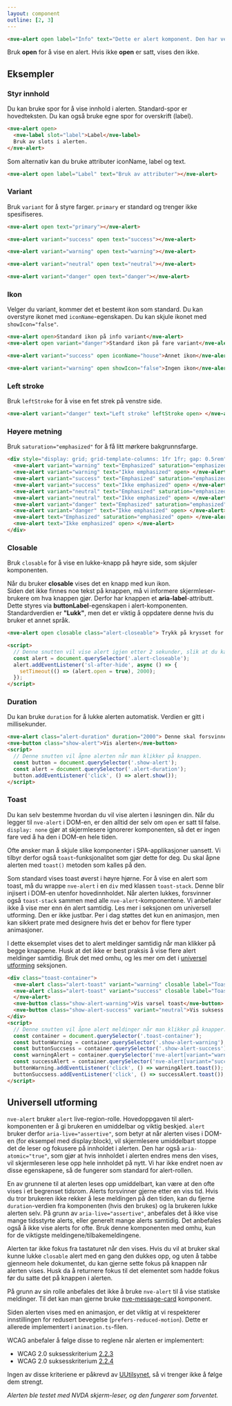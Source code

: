 ```yaml
---
layout: component
outline: [2, 3]
---
```


<CodeExamplePreview>

```html
<nve-alert open label="Info" text="Dette er alert komponent. Den har ventet hele livet på å varsle deg!"></nve-alert>
```

</CodeExamplePreview>

<nve-message-card label="Tips" size="compact">
<p>Bruk <b>open</b> for å vise en alert. Hvis ikke <b>open</b> er satt, vises den ikke.</p>
</nve-message-card>

## Eksempler

### Styr innhold

Du kan bruke spor for å vise innhold i alerten. Standard-spor er hovedteksten. Du kan også bruke egne spor for overskrift (label).

<CodeExamplePreview>

```html
<nve-alert open>
  <nve-label slot="label">Label</nve-label>
  Bruk av slots i alerten.
</nve-alert>
```

</CodeExamplePreview>

Som alternativ kan du bruke attributer iconName, label og text.

<CodeExamplePreview>

```html
<nve-alert open label="Label" text="Bruk av attributer"></nve-alert>
```

</CodeExamplePreview>

### Variant

Bruk `variant` for å styre farger. `primary` er standard og trenger ikke spesifiseres.

<CodeExamplePreview arrangeComponentsVertically>

```html
<nve-alert open text="primary"></nve-alert>

<nve-alert variant="success" open text="success"></nve-alert>

<nve-alert variant="warning" open text="warning"></nve-alert>

<nve-alert variant="neutral" open text="neutral"></nve-alert>

<nve-alert variant="danger" open text="danger"></nve-alert>
```

</CodeExamplePreview>

### Ikon

Velger du variant, kommer det et bestemt ikon som standard. Du kan overstyre ikonet med `iconName`-egenskapen.
Du kan skjule ikonet med `showIcon="false"`.

<CodeExamplePreview arrangeComponentsVertically>

```html
<nve-alert open>Standard ikon på info variant</nve-alert>
<nve-alert open variant="danger">Standard ikon på fare variant</nve-alert>

<nve-alert variant="success" open iconName="house">Annet ikon</nve-alert>

<nve-alert variant="warning" open showIcon="false">Ingen ikon</nve-alert>
```

</CodeExamplePreview>

### Left stroke

Bruk `leftStroke` for å vise en fet strek på venstre side.

<CodeExamplePreview arrangeComponentsVertically>

```html
<nve-alert variant="danger" text="Left stroke" leftStroke open> </nve-alert>
```

</CodeExamplePreview>

### Høyere metning

Bruk `saturation="emphasized"` for å få litt mørkere bakgrunnsfarge.

<CodeExamplePreview arrangeComponentsVertically>

```html
<div style="display: grid; grid-template-columns: 1fr 1fr; gap: 0.5rem">
  <nve-alert variant="warning" text="Emphasized" saturation="emphasized" open> </nve-alert>
  <nve-alert variant="warning" text="Ikke emphasized" open> </nve-alert>
  <nve-alert variant="success" text="Emphasized" saturation="emphasized" open> </nve-alert>
  <nve-alert variant="success" text="Ikke emphasized" open> </nve-alert>
  <nve-alert variant="neutral" text="Emphasized" saturation="emphasized" open> </nve-alert>
  <nve-alert variant="neutral" text="Ikke emphasized" open> </nve-alert>
  <nve-alert variant="danger" text="Emphasized" saturation="emphasized" open> </nve-alert>
  <nve-alert variant="danger" text="Ikke emphasized" open> </nve-alert>
  <nve-alert text="Emphasized" saturation="emphasized" open> </nve-alert>
  <nve-alert text="Ikke emphasized" open> </nve-alert>
</div>
```

</CodeExamplePreview>

### Closable

Bruk `closable` for å vise en lukke-knapp på høyre side, som skjuler komponenten.

<nve-message-card variant="warning" label="Viktig!" size="compact">
<p>Når du bruker <b>closable</b> vises det en knapp med kun ikon. <br>Siden det ikke finnes noe tekst på knappen, må vi informere skjermleser-brukere om hva knappen gjør. Derfor har knappen et <b>aria-label</b>-attributt. Dette styres via <b>buttonLabel</b>-egenskapen i alert-komponenten. Standardverdien er <b>"Lukk"</b>, men det er viktig å oppdatere denne hvis du bruker et annet språk.</p>
</nve-message-card>

<CodeExamplePreview arrangeComponentsVertically>

```html
<nve-alert open closable class="alert-closeable"> Trykk på krysset for å lukke denne </nve-alert>

<script>
  // Denne snutten vil vise alert igjen etter 2 sekunder, slik at du kan prøve å lukke den flere ganger
  const alert = document.querySelector('.alert-closeable');
  alert.addEventListener('sl-after-hide', async () => {
    setTimeout(() => (alert.open = true), 2000);
  });
</script>
```

</CodeExamplePreview>

### Duration

Du kan bruke `duration` for å lukke alerten automatisk. Verdien er gitt i millisekunder.

<CodeExamplePreview arrangeComponentsVertically>

```html
<nve-alert class="alert-duration" duration="2000"> Denne skal forsvinne etter 2 sekunder. </nve-alert>
<nve-button class="show-alert">Vis alerten</nve-button>
<script>
  // Denne snutten vil åpne alerten når man klikker på knappen.
  const button = document.querySelector('.show-alert');
  const alert = document.querySelector('.alert-duration');
  button.addEventListener('click', () => alert.show());
</script>
```

</CodeExamplePreview>

### Toast

Du kan selv bestemme hvordan du vil vise alerten i løsningen din. Når du legger til `nve-alert` i DOM-en, er den alltid der selv om `open` er satt til false. `display: none` gjør at skjermlesere ignorerer komponenten, så det er ingen fare ved å ha den i DOM-en hele tiden.

Ofte ønsker man å skjule slike komponenter i SPA-applikasjoner uansett. Vi tilbyr derfor også `toast`-funksjonalitet som gjør dette for deg. Du skal åpne alerten med `toast()` metoden som kalles på den.

Som standard vises toast øverst i høyre hjørne. For å vise en alert som toast, må du wrappe `nve-alert` i en `div` med klassen `toast-stack`. Denne blir injisert i DOM-en utenfor hovedinnholdet. Når alerten lukkes, forsvinner også `toast-stack` sammen med alle `nve-alert`-komponentene. Vi anbefaler ikke å vise mer enn én alert samtidig. Les mer i seksjonen om universell utforming. Den er ikke justbar. Per i dag støttes det kun en animasjon, men kan sikkert prate med designere hvis det er behov for flere typer animasjoner.

<nve-message-card label="Vær oppmerksom" size="compact" variant="warning">
<p>I dette eksemplet vises det to alert meldinger samtidig når man klikker på begge knappene. Husk at det ikke er best praksis å vise flere alert meldinger samtidig. Bruk det med omhu, og les mer om det i <a href="#universell-utforming">universel utforming</a> seksjonen.</p>
</nve-message-card>

<CodeExamplePreview arrangeComponentsVertically>

```html
<div class="toast-container">
  <nve-alert class="alert-toast" variant="warning" closable label="Toast" text="Obs! Dette er en toast."> </nve-alert>
  <nve-alert class="alert-toast" variant="success" closable label="Toast" text="Gratulerer! Dette er en toast">
  </nve-alert>
  <nve-button class="show-alert-warning">Vis varsel toast</nve-button>
  <nve-button class="show-alert-success" variant="neutral">Vis suksess toast</nve-button>
</div>
<script>
  // Denne snutten vil åpne alert meldinger når man klikker på knapper.
  const container = document.querySelector('.toast-container');
  const buttonWarning = container.querySelector('.show-alert-warning');
  const buttonSuccsess = container.querySelector('.show-alert-success');
  const warningAlert = container.querySelector('nve-alert[variant="warning"]');
  const successAlert = container.querySelector('nve-alert[variant="success"]');
  buttonWarning.addEventListener('click', () => warningAlert.toast());
  buttonSuccsess.addEventListener('click', () => successAlert.toast());
</script>
```

</CodeExamplePreview>

## Universell utforming

`nve-alert` bruker `alert` live-region-rolle. Hovedoppgaven til alert-komponenten er å gi brukeren en umiddelbar og viktig beskjed. `alert` bruker derfor `aria-live="assertive"`, som betyr at når alerten vises i DOM-en (for eksempel med display:block), vil skjermlesere umiddelbart stoppe det de leser og fokusere på innholdet i alerten. Den har også `aria-atomic="true"`, som gjør at hvis innholdet i alerten endres mens den vises, vil skjermleseren lese opp hele innholdet på nytt. Vi har ikke endret noen av disse egenskapene, så de fungerer som standard for alert-rollen.

En av grunnene til at alerten leses opp umiddelbart, kan være at den ofte vises i et begrenset tidsrom. Alerts forsvinner gjerne etter en viss tid. Hvis du tror brukeren ikke rekker å lese meldingen på den tiden, kan du fjerne `duration`-verdien fra komponenten (hvis den brukes) og la brukeren lukke alerten selv. På grunn av `aria-live="assertive"`, anbefales det å ikke vise mange tidsstyrte alerts, eller generelt mange alerts samtidig. Det anbefales også å ikke vise alerts for ofte. Bruk denne komponenten med omhu, kun for de viktigste meldingene/tilbakemeldingene.

Alerten tar ikke fokus fra tastaturet når den vises. Hvis du vil at bruker skal kunne lukke `closable` alert med en gang den dukkes opp, og uten å tabbe gjenneom hele dokumentet, du kan gjerne sette fokus på knappen når alerten vises. Husk da å returnere fokus til det elementet som hadde fokus før du satte det på knappen i alerten.

På grunn av sin rolle anbefales det ikke å bruke `nve-alert` til å vise statiske meldinger. Til det kan man gjerne bruke [nve-message-card](./nve-message-card.md) komponent.

Siden alerten vises med en animasjon, er det viktig at vi respekterer innstillingen for redusert bevegelse (`prefers-reduced-motion`). Dette er allerede implementert i `animation.ts`-filen.

WCAG anbefaler å følge disse to reglene når alerten er implementert:

- WCAG 2.0 suksesskriterium [2.2.3](https://www.w3.org/TR/UNDERSTANDING-WCAG20/time-limits-no-exceptions.html)
- WCAG 2.0 suksesskriterium [2.2.4](https://www.w3.org/TR/UNDERSTANDING-WCAG20/time-limits-postponed.html)

Ingen av disse kriteriene er påkrevd av [UUtilsynet](https://www.uutilsynet.no/wcag-standarden/wcag-standarden/86), så vi trenger ikke å følge dem strengt.

<i>Alerten ble testet med NVDA skjerm-leser, og den fungerer som forventet.</i>
